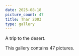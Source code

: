 ```yaml
---
date: 2025-08-18
picture_count: 47
title: Thar 2003
type: gallery
---
```


A trip to the desert.

This gallery contains 47 pictures.